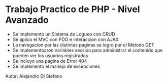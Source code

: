 # Trabajo Practico de PHP - Nivel Avanzado

* Se implemento un Sistema de Logueo con CRUD
* Se aplico el MVC con PDO e interaccion con AJAX
* La navegacion por las distintas paginas se logro por el Metodo GET
* Se implementoaron variables session para administrar el contenido que pueden ver los usuarios registrados
* Se incluyo una pagina de Error 404
* Se implemento el manejo de excepciones



Autor: Alejandro Di Stefano
